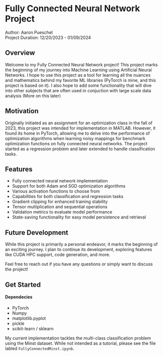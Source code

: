 # Fully Connected Neural Network Project

Author: Aaron Pueschel  
Project Duration: 12/20/2023 - 01/09/2024

## Overview

Welcome to my Fully Connected Neural Network project! This project marks the beginning of my journey into Machine Learning using Artificial Neural Networks. I hope to use this project as a tool for learning all the nuances and mathematics behind my favorite ML libraries (PyTorch is mine, and this project is based on it). I also hope to add some functionality that will dive into other subjects that are often used in conjuction with large scale data analysis (More on this later)

## Motivation

Originally initiated as an assignment for an optimization class in the fall of 2023, this project was intended for implementation in MATLAB. However, it found its home in PyTorch, allowing me to delve into the performance of optimization algorithms when learning noisy mappings for benchmark optimization functions on fully connected neural networks. The project started as a regression problem and later extended to handle classification tasks.

## Features

- Fully connected neural network implementation
- Support for both Adam and SGD optimization algorithms
- Various activation functions to choose from
- Capabilities for both classification and regression tasks
- Gradient clipping for enhanced training stability
- Tensor multiplication and sequential operations
- Validation metrics to evaluate model performance
- State-saving functionality for easy model persistence and retrieval

## Future Development

While this project is primarily a personal endeavor, it marks the beginning of an exciting journey. I plan to continue its development, exploring features like CUDA HPC support, code generation, and more.

Feel free to reach out if you have any questions or simply want to discuss the project!

## Get Started 
#### Dependecies
- PyTorch
- Numpy
- matplotlib.pyplot
- pickle
- scikit-learn / sklearn

My current implementation tackles the multi-class classification problem using the Minst dataset. While not intended as a tutorial, please see the file labled `FullyConnectedMinst.ipynb`. 

